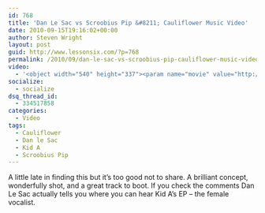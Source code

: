 ```yaml
---
id: 768
title: 'Dan Le Sac vs Scroobius Pip &#8211; Cauliflower Music Video'
date: 2010-09-15T19:16:02+00:00
author: Steven Wright
layout: post
guid: http://www.lessonsix.com/?p=768
permalink: /2010/09/dan-le-sac-vs-scroobius-pip-cauliflower-music-video/
video:
  - '<object width="540" height="337"><param name="movie" value="http://www.youtube.com/v/Un5w_Lt2EV8?fs=1&hl=en_GB"></param><param name="allowFullScreen" value="true"></param><param name="allowscriptaccess" value="always"></param><embed src="http://www.youtube.com/v/Un5w_Lt2EV8?fs=1&hl=en_GB" type="application/x-shockwave-flash" width="540" height="337" allowscriptaccess="always" allowfullscreen="true"></embed></object>'
socialize:
  - socialize
dsq_thread_id:
  - 334517858
categories:
  - Video
tags:
  - Cauliflower
  - Dan le Sac
  - Kid A
  - Scroobius Pip
---
```

A little late in finding this but it&#8217;s too good not to share. A brilliant concept, wonderfully shot, and a great track to boot. If you check the comments Dan Le Sac actually tells you where you can hear Kid A&#8217;s EP &#8211; the female vocalist.